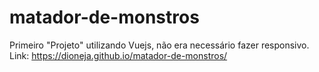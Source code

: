 # matador-de-monstros

Primeiro "Projeto" utilizando Vuejs, não era necessário fazer responsivo.
Link: https://dioneja.github.io/matador-de-monstros/
